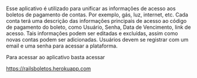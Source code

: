 Esse aplicativo é utilizado para unificar as informações de acesso aos boletos de pagamento de contas. Por exemplo, gás, luz, internet, etc.
Cada conta terá uma descrição das informações principais de acesso ao código de pagamento do boleto, como Usuário, Senha, Data de Vencimento, link de acesso. Tais informações podem ser editadas e excluídas, assim como novas contas podem ser adicionadas.
Usuários devem se registrar com um email e uma senha para acessar a plataforma.

Para acessar ao aplicativo basta acessar

https://railsboletos.herokuapp.com 
